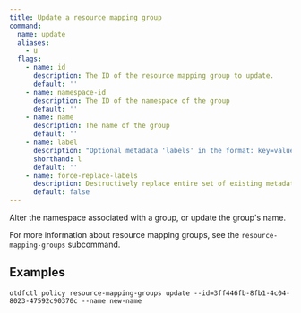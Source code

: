 ```yaml
---
title: Update a resource mapping group
command:
  name: update
  aliases:
    - u
  flags:
    - name: id
      description: The ID of the resource mapping group to update.
      default: ''
    - name: namespace-id
      description: The ID of the namespace of the group
      default: ''
    - name: name
      description: The name of the group
      default: ''
    - name: label
      description: "Optional metadata 'labels' in the format: key=value"
      shorthand: l
      default: ''
    - name: force-replace-labels
      description: Destructively replace entire set of existing metadata 'labels' with any provided to this command
      default: false
---
```


Alter the namespace associated with a group, or update the group's name.

For more information about resource mapping groups, see the `resource-mapping-groups` subcommand.

## Examples

```shell
otdfctl policy resource-mapping-groups update --id=3ff446fb-8fb1-4c04-8023-47592c90370c --name new-name
```
